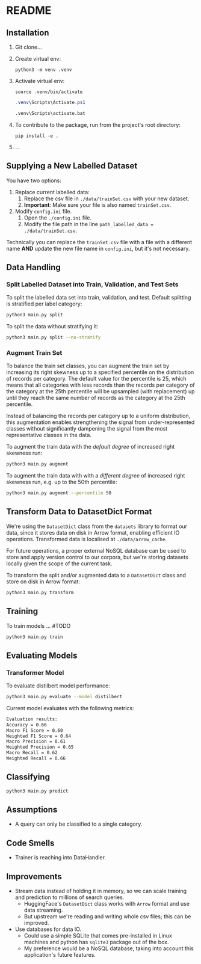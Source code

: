 # README

## Installation

1. Git clone...
2. Create virtual env:

    ```bash/powershell/cmd
    python3 -m venv .venv
    ```

3. Activate virtual env:

    ```bash/zsh
    source .venv/bin/activate
    ```

    ```powershell
    .venv\Scripts\Activate.ps1
    ```

    ```cmd
    .venv\Scripts\activate.bat
    ```

4. To contribute to the package, run from the project's root directory:

    ```bash/zsh
    pip install -e .
    ```

5. ...

## Supplying a New Labelled Dataset

You have two options:

1. Replace current labelled data:
   1. Replace the csv file in `./data/trainSet.csv` with your new dataset.
   2. **Important**: Make sure your file is also named `trainSet.csv`.
2. Modify `config.ini` file.
   1. Open the `./config.ini` file.
   2. Modify the file path in the line `path_labelled_data = ./data/trainSet.csv`.

Technically you can replace the `trainSet.csv` file with a file with a different name **AND** update the new file name in `config.ini`, but it's not necessary.

## Data Handling

### Split Labelled Dataset into Train, Validation, and Test Sets

To split the labelled data set into train, validation, and test. Default splitting is stratified per label category:

```bash
python3 main.py split
```

To split the data without stratifying it:

```bash
python3 main.py split --no-stratify
```

### Augment Train Set

To balance the train set classes, you can augment the train set by increasing its right skewness up to a specified percentile on the distribution of records per category. The default value for the percentile is 25, which means that all categories with less records than the records per category of the category at the 25th percentile will be upsampled (with replacement) up until they reach the same number of records as the category at the 25th percentile.

Instead of balancing the records per category up to a uniform distribution, this augmentation enables strengthening the signal from under-represented classes without significantly dampening the signal from the most representative classes in the data.

To augment the train data with the *default degree* of increased right skewness run:

```bash
python3 main.py augment
```

To augment the train data with with a *different degree* of increased right skewness run, e.g. up to the 50th percentile:

```bash
python3 main.py augment --percentile 50
```

## Transform Data to DatasetDict Format

We're using the `DatasetDict` class from the `datasets` library to format our data, since it stores data on disk in Arrow format, enabling efficient IO operations. Transformed data is localised at `./data/arrow_cache`.

For future operations, a proper external NoSQL database can be used to store and apply version control to our corpora, but we're storing datasets locally given the scope of the current task.

To transform the split and/or augmented data to a `DatasetDict` class and store on disk in Arrow format:

```bash
python3 main.py transform
```

## Training

To train models ... #TODO

```bash
python3 main.py train
```

## Evaluating Models

### Transformer Model

To evaluate distilbert model performance:

```bash
python3 main.py evaluate --model distilbert
```

Current model evaluates with the following metrics:

```bash
Evaluation results:
Accuracy = 0.66
Macro F1 Score = 0.60
Weighted F1 Score = 0.64
Macro Precision = 0.61
Weighted Precision = 0.65
Macro Recall = 0.62
Weighted Recall = 0.66
```

## Classifying

```bash
python3 main.py predict
```

## Assumptions

* A query can only be classified to a single category.

## Code Smells

* Trainer is reaching into DataHandler.

## Improvements

* Stream data instead of holding it in memory, so we can scale training and prediction to millions of search queries.
  * HuggingFace's `DatasetDict` class works with `Arrow` format and use data streaming.
  * But upstream we're reading and writing whole csv files; this can be improved.
* Use databases for data IO.
  * Could use a simple SQLite that comes pre-installed in Linux machines and python has `sqlite3` package out of the box.
  * My preference would be a NoSQL database, taking into account this application's future features.
